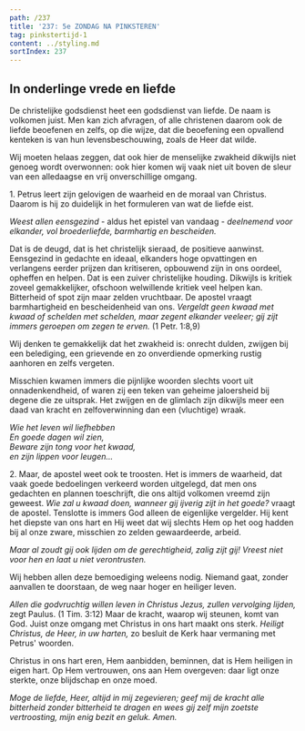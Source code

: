 ```yaml
---
path: /237
title: '237: 5e ZONDAG NA PINKSTEREN'
tag: pinkstertijd-1
content: ../styling.md
sortIndex: 237
---
```


## In onderlinge vrede en liefde

De christelijke godsdienst heet een godsdienst van liefde. De naam is volkomen juist. Men kan zich afvragen, of alle christenen daarom ook de liefde beoefenen en zelfs, op die wijze, dat die beoefening een opvallend kenteken is van hun levensbeschouwing, zoals de Heer dat wilde.

Wij moeten helaas zeggen, dat ook hier de menselijke zwakheid dikwijls niet genoeg wordt overwonnen: ook hier komen wij vaak niet uit boven de sleur van een alledaagse en vrij onverschillige omgang.

1\. Petrus leert zijn gelovigen de waarheid en de moraal van Christus. Daarom is hij zo duidelijk in het formuleren van wat de liefde eist.

_Weest allen eensgezind_ - aldus het epistel van vandaag - _deelnemend voor elkander, vol broederliefde, barmhartig en bescheiden._

Dat is de deugd, dat is het christelijk sieraad, de positieve aanwinst. Eensgezind in gedachte en ideaal, elkanders hoge opvattingen en verlangens eerder prijzen dan kritiseren, opbouwend zijn in ons oordeel, opheffen en helpen. Dat is een zuiver christelijke houding. Dikwijls is kritiek zoveel gemakkelijker, ofschoon welwillende kritiek veel helpen kan. Bitterheid of spot zijn maar zelden vruchtbaar. De apostel vraagt barmhartigheid en bescheidenheid van ons. _Vergeldt geen kwaad met kwaad of schelden met schelden, maar zegent elkander veeleer; gij zijt immers geroepen om zegen te erven._ (1 Petr. 1:8,9)

Wij denken te gemakkelijk dat het zwakheid is: onrecht dulden, zwijgen bij een belediging, een grievende en zo onverdiende opmerking rustig aanhoren en zelfs vergeten.

Misschien kwamen immers die pijnlijke woorden slechts voort uit onnadenkendheid, of waren zij een teken van geheime jaloersheid bij degene die ze uitsprak. Het zwijgen en de glimlach zijn dikwijls meer een daad van kracht en zelfoverwinning dan een (vluchtige) wraak.

_Wie het leven wil liefhebben_  
_En goede dagen wil zien,_  
_Beware zijn tong voor het kwaad,_  
_en zijn lippen voor leugen..._

2\. Maar, de apostel weet ook te troosten. Het is immers de waarheid, dat vaak goede bedoelingen verkeerd worden uitgelegd, dat men ons gedachten en plannen toeschrijft, die ons altijd volkomen vreemd zijn geweest. _Wie zal u kwaad doen, wanneer gij ijverig zijt in het goede?_ vraagt de apostel. Tenslotte is immers God alleen de eigenlijke vergelder. Hij kent het diepste van ons hart en Hij weet dat wij slechts Hem op het oog hadden bij al onze zware, misschien zo zelden gewaardeerde, arbeid.

_Maar al zoudt gij ook lijden om de gerechtigheid, zalig zijt gij! Vreest niet voor hen en laat u niet verontrusten._

Wij hebben allen deze bemoediging weleens nodig. Niemand gaat, zonder aanvallen te doorstaan, de weg naar hoger en heiliger leven.

_Allen die godvruchtig willen leven in Christus Jezus, zullen vervolging lijden,_ zegt Paulus. (1 Tim. 3:12) Maar de kracht, waarop wij steunen, komt van God. Juist onze omgang met Christus in ons hart maakt ons sterk. _Heiligt Christus, de Heer, in uw harten,_ zo besluit de Kerk haar vermaning met Petrus' woorden.

Christus in ons hart eren, Hem aanbidden, beminnen, dat is Hem heiligen in eigen hart. Op Hem vertrouwen, ons aan Hem overgeven: daar ligt onze sterkte, onze blijdschap en onze moed.

_Moge de liefde, Heer, altijd in mij zegevieren; geef mij de kracht alle bitterheid zonder bitterheid te dragen en wees gij zelf mijn zoetste vertroosting, mijn enig bezit en geluk. Amen._
